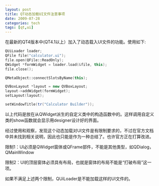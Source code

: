```yaml
---
layout: post
title: QT动态加载UI文件注意事项
date: 2009-07-28
categories: tech
tags: [qt,ui]
---
```


在最新的QT4版本中(QT4.1以上）加入了动态载入UI文件的功能。使用如下:

```C++
QUiLoader loader;
QFile file("calculator.ui");
file.open(QFile::ReadOnly);
QWidget *formWidget = loader.load(&file, this);
file.close();

QMetaObject::connectSlotsByName(this);

QVBoxLayout *layout = new QVBoxLayout;
layout->addWidget(formWidget);
setLayout(layout);

setWindowTitle(tr("Calculator Builder"));
```

以上代码是放在从QWidget派生的自定义类中的构造函数中的。这样调用自定义类的show函数就会显示用designer设计好的界面。

经过使用和观察，发现这个动态加载对UI文件是有限制要求的，不过在官方文档中并未找到相关说明，因此也只能是作为一种总结了。也许官方正在打算改进。

限制1：UI必须是QWidget窗体或QFrame部件，不能是其他类型，如QDialog，QMainWindow

限制2：UI的顶层窗体必须具有布局，也就是窗体的布局不能是“打破布局”这一项。

如果不满足上述两个限制，QUiLoader是不能加载这样的UI文件的。